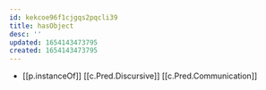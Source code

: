 ```yaml
---
id: kekcoe96f1cjgqs2pqcli39
title: hasObject
desc: ''
updated: 1654143473795
created: 1654143473795
---
```


- [[p.instanceOf]] [[c.Pred.Discursive]] [[c.Pred.Communication]]
